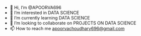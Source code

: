- 👋 Hi, I’m @APOORVA696
- 👀 I’m interested in DATA SCIENCE
- 🌱 I’m currently learning DATA SCIENCE 
- 💞️ I’m looking to collaborate on PROJECTS ON DATA SCIENCE
- 📫 How to reach me apoorvachoudhary696@gmail.com

<!---
APOORVA696/APOORVA696 is a ✨ special ✨ repository because its `README.md` (this file) appears on your GitHub profile.
You can click the Preview link to take a look at your changes.
--->
